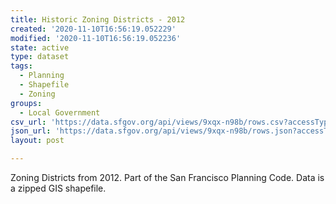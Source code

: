 ```yaml
---
title: Historic Zoning Districts - 2012
created: '2020-11-10T16:56:19.052229'
modified: '2020-11-10T16:56:19.052236'
state: active
type: dataset
tags:
  - Planning
  - Shapefile
  - Zoning
groups:
  - Local Government
csv_url: 'https://data.sfgov.org/api/views/9xqx-n98b/rows.csv?accessType=DOWNLOAD'
json_url: 'https://data.sfgov.org/api/views/9xqx-n98b/rows.json?accessType=DOWNLOAD'
layout: post

---
```

Zoning Districts from 2012.  Part of the San Francisco Planning Code.  Data is a zipped GIS shapefile.
